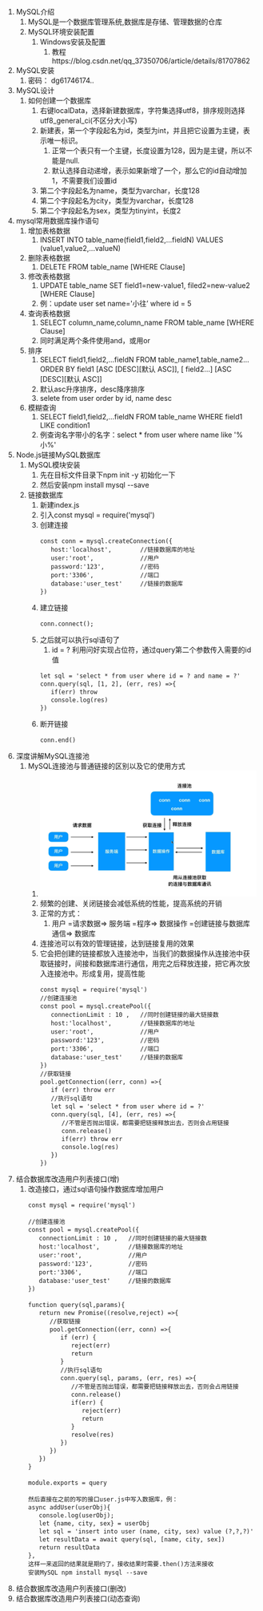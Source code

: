 1. MySQL介绍
    1. MySQL是一个数据库管理系统,数据库是存储、管理数据的仓库
    2. MySQL环境安装配置
       1. Windows安装及配置
          1. 教程https://blog.csdn.net/qq_37350706/article/details/81707862
2. MySQL安装
   1. 密码：  dg61746174..
3. MySQL设计
   1. 如何创建一个数据库
      1. 右键localData，选择新建数据库，字符集选择utf8，排序规则选择utf8_general_ci(不区分大小写)
      2. 新建表，第一个字段起名为id，类型为int，并且把它设置为主键，表示唯一标识。
         1. 正常一个表只有一个主键，长度设置为128，因为是主键，所以不能是null.
         2. 默认选择自动递增，表示如果新增了一个，那么它的id自动增加1，不需要我们设置id
      3. 第二个字段起名为name，类型为varchar，长度128
      4. 第二个字段起名为city，类型为varchar，长度128
      5. 第二个字段起名为sex，类型为tinyint，长度2
4. mysql常用数据库操作语句
   1. 增加表格数据
      1. INSERT INTO table_name(field1,field2,...fieldN) VALUES (value1,value2,...valueN)
   2. 删除表格数据
      1. DELETE FROM table_name [WHERE Clause]
   3. 修改表格数据
      1. UPDATE table_name SET field1=new-value1, filed2=new-value2 [WHERE Clause]
      2. 例：update user set name='小往’ where id = 5
   4. 查询表格数据
      1. SELECT column_name,column_name FROM table_name [WHERE Clause]
      2. 同时满足两个条件使用and，或用or
   5. 排序
      1. SELECT field1,field2,...fieldN FROM table_name1,table_name2... ORDER BY field1 [ASC [DESC][默认 ASC]], [ field2...] [ASC [DESC][默认 ASC]]
      2. 默认asc升序排序，desc降序排序
      3. selete from user order by id, name desc
   6. 模糊查询
      1. SELECT field1,field2,...fieldN FROM table_name WHERE field1 LIKE condition1
      2. 例查询名字带小的名字：select * from user where name like '%小%' 
5. Node.js链接MySQL数据库
   1. MySQL模块安装
      1. 先在目标文件目录下npm init -y 初始化一下
      2. 然后安装npm install mysql --save
   2. 链接数据库
      1. 新建index.js
      2. 引入const mysql = require('mysql')
      3. 创建连接
         ```
         const conn = mysql.createConnection({
            host:'localhost',        //链接数据库的地址
            user:'root',             //用户
            password:'123',          //密码
            port:'3306',             //端口
            database:'user_test'     //链接的数据库
         })
         ```
      4. 建立链接
         ```
         conn.connect();
         ```
      5. 之后就可以执行sql语句了
         1. id = ? 利用问好实现占位符，通过query第二个参数传入需要的id值
         ```
         let sql = 'select * from user where id = ? and name = ?' 
         conn.query(sql, [1, 2], (err, res) =>{
            if(err) throw
            console.log(res)
         })
         ```
      6. 断开链接
         ```
         conn.end()
         ```
6. 深度讲解MySQL连接池
   1. MySQL连接池与普通链接的区别以及它的使用方式
      1. ![](./连接池.png)
      2. 频繁的创建、关闭链接会减低系统的性能，提高系统的开销
      3. 正常的方式：
         1. 用户  =请求数据=>  服务端  =程序=>  数据操作  =创建链接与数据库通信=>  数据库
      4. 连接池可以有效的管理链接，达到链接复用的效果
      5. 它会把创建的链接都放入连接池中，当我们的数据操作从连接池中获取链接时，间接和数据库进行通信，用完之后释放连接，把它再次放入连接池中。形成复用，提高性能
         ```
         const mysql = require('mysql')
         //创建连接池
         const pool = mysql.createPool({
            connectionLimit : 10 ,   //同时创建链接的最大链接数
            host:'localhost',        //链接数据库的地址
            user:'root',             //用户
            password:'123',          //密码
            port:'3306',             //端口
            database:'user_test'     //链接的数据库
         })
         //获取链接
         pool.getConnection((err, conn) =>{
            if (err) throw err
            //执行sql语句
            let sql = 'select * from user where id = ?' 
            conn.query(sql, [4], (err, res) =>{
               //不管是否抛出错误，都需要把链接释放出去，否则会占用链接
               conn.release()
               if(err) throw err 
               console.log(res)
            })
         })
         
         ```
7. 结合数据库改造用户列表接口(增)
   1. 改造接口，通过sql语句操作数据库增加用户
      ```
      const mysql = require('mysql')
      
      //创建连接池
      const pool = mysql.createPool({
         connectionLimit : 10 ,   //同时创建链接的最大链接数
         host:'localhost',        //链接数据库的地址
         user:'root',             //用户
         password:'123',          //密码
         port:'3306',             //端口
         database:'user_test'     //链接的数据库
      })
      
      function query(sql,params){
         return new Promise((resolve,reject) =>{
            //获取链接
            pool.getConnection((err, conn) =>{
               if (err) {
                  reject(err)
                  return
               }
               //执行sql语句
               conn.query(sql, params, (err, res) =>{
                  //不管是否抛出错误，都需要把链接释放出去，否则会占用链接
                  conn.release()
                  if(err) {
                     reject(err)
                     return
                  }
                  resolve(res)
               })
            })
         })
      }

      module.exports = query
      
      然后直接在之前的写的接口user.js中写入数据库，例：
      async addUser(userObj){
         console.log(userObj);
         let {name, city, sex} = userObj
         let sql = 'insert into user (name, city, sex) value (?,?,?)'
         let resultData = await query(sql, [name, city, sex])
         return resultData
      },
      这样一来返回的结果就是期约了，接收结果时需要.then()方法来接收
      安装MySQL npm install mysql --save 
      
      ```
8. 结合数据库改造用户列表接口(删改)
9. 结合数据库改造用户列表接口(动态查询)